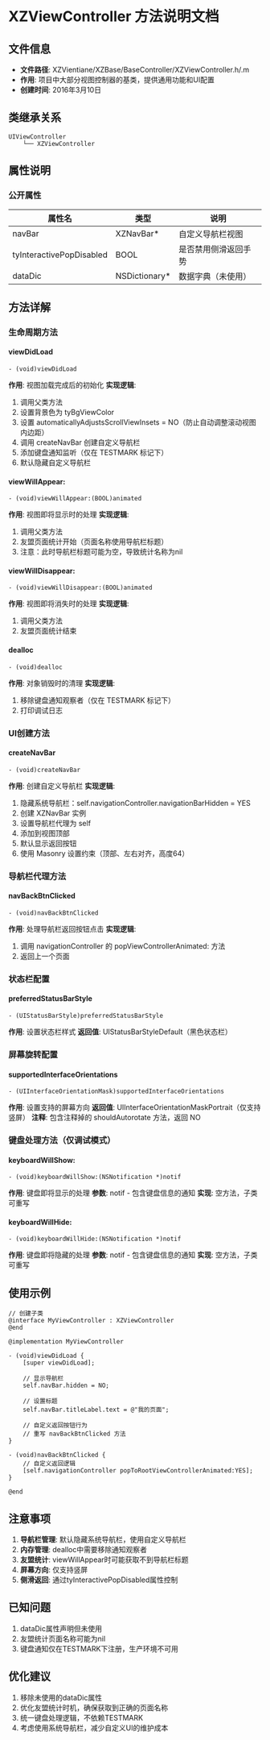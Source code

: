 # XZViewController 方法说明文档

## 文件信息
- **文件路径**: XZVientiane/XZBase/BaseController/XZViewController.h/.m
- **作用**: 项目中大部分视图控制器的基类，提供通用功能和UI配置
- **创建时间**: 2016年3月10日

## 类继承关系
```
UIViewController
    └── XZViewController
```

## 属性说明

### 公开属性
| 属性名 | 类型 | 说明 |
|-------|------|------|
| navBar | XZNavBar* | 自定义导航栏视图 |
| tyInteractivePopDisabled | BOOL | 是否禁用侧滑返回手势 |
| dataDic | NSDictionary* | 数据字典（未使用） |

## 方法详解

### 生命周期方法

#### viewDidLoad
```objc
- (void)viewDidLoad
```
**作用**: 视图加载完成后的初始化
**实现逻辑**:
1. 调用父类方法
2. 设置背景色为 tyBgViewColor
3. 设置 automaticallyAdjustsScrollViewInsets = NO（防止自动调整滚动视图内边距）
4. 调用 createNavBar 创建自定义导航栏
5. 添加键盘通知监听（仅在 TESTMARK 标记下）
6. 默认隐藏自定义导航栏

#### viewWillAppear:
```objc
- (void)viewWillAppear:(BOOL)animated
```
**作用**: 视图即将显示时的处理
**实现逻辑**:
1. 调用父类方法
2. 友盟页面统计开始（页面名称使用导航栏标题）
3. 注意：此时导航栏标题可能为空，导致统计名称为nil

#### viewWillDisappear:
```objc
- (void)viewWillDisappear:(BOOL)animated
```
**作用**: 视图即将消失时的处理
**实现逻辑**:
1. 调用父类方法
2. 友盟页面统计结束

#### dealloc
```objc
- (void)dealloc
```
**作用**: 对象销毁时的清理
**实现逻辑**:
1. 移除键盘通知观察者（仅在 TESTMARK 标记下）
2. 打印调试日志

### UI创建方法

#### createNavBar
```objc
- (void)createNavBar
```
**作用**: 创建自定义导航栏
**实现逻辑**:
1. 隐藏系统导航栏：self.navigationController.navigationBarHidden = YES
2. 创建 XZNavBar 实例
3. 设置导航栏代理为 self
4. 添加到视图顶部
5. 默认显示返回按钮
6. 使用 Masonry 设置约束（顶部、左右对齐，高度64）

### 导航栏代理方法

#### navBackBtnClicked
```objc
- (void)navBackBtnClicked
```
**作用**: 处理导航栏返回按钮点击
**实现逻辑**:
1. 调用 navigationController 的 popViewControllerAnimated: 方法
2. 返回上一个页面

### 状态栏配置

#### preferredStatusBarStyle
```objc
- (UIStatusBarStyle)preferredStatusBarStyle
```
**作用**: 设置状态栏样式
**返回值**: UIStatusBarStyleDefault（黑色状态栏）

### 屏幕旋转配置

#### supportedInterfaceOrientations
```objc
- (UIInterfaceOrientationMask)supportedInterfaceOrientations
```
**作用**: 设置支持的屏幕方向
**返回值**: UIInterfaceOrientationMaskPortrait（仅支持竖屏）
**注释**: 包含注释掉的 shouldAutorotate 方法，返回 NO

### 键盘处理方法（仅调试模式）

#### keyboardWillShow:
```objc
- (void)keyboardWillShow:(NSNotification *)notif
```
**作用**: 键盘即将显示的处理
**参数**: notif - 包含键盘信息的通知
**实现**: 空方法，子类可重写

#### keyboardWillHide:
```objc
- (void)keyboardWillHide:(NSNotification *)notif
```
**作用**: 键盘即将隐藏的处理
**参数**: notif - 包含键盘信息的通知
**实现**: 空方法，子类可重写

## 使用示例

```objc
// 创建子类
@interface MyViewController : XZViewController
@end

@implementation MyViewController

- (void)viewDidLoad {
    [super viewDidLoad];
    
    // 显示导航栏
    self.navBar.hidden = NO;
    
    // 设置标题
    self.navBar.titleLabel.text = @"我的页面";
    
    // 自定义返回按钮行为
    // 重写 navBackBtnClicked 方法
}

- (void)navBackBtnClicked {
    // 自定义返回逻辑
    [self.navigationController popToRootViewControllerAnimated:YES];
}

@end
```

## 注意事项

1. **导航栏管理**: 默认隐藏系统导航栏，使用自定义导航栏
2. **内存管理**: dealloc中需要移除通知观察者
3. **友盟统计**: viewWillAppear时可能获取不到导航栏标题
4. **屏幕方向**: 仅支持竖屏
5. **侧滑返回**: 通过tyInteractivePopDisabled属性控制

## 已知问题

1. dataDic属性声明但未使用
2. 友盟统计页面名称可能为nil
3. 键盘通知仅在TESTMARK下注册，生产环境不可用

## 优化建议

1. 移除未使用的dataDic属性
2. 优化友盟统计时机，确保获取到正确的页面名称
3. 统一键盘处理逻辑，不依赖TESTMARK
4. 考虑使用系统导航栏，减少自定义UI的维护成本